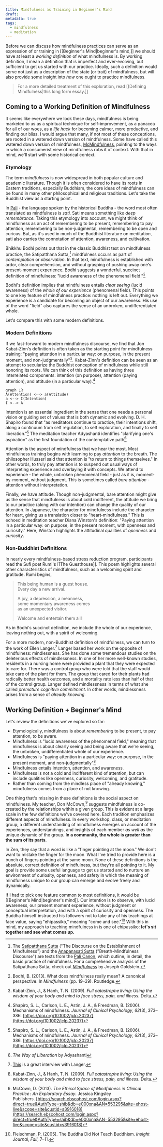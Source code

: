 ```yaml
---
title: Mindfulness as Training in Beginner's Mind
draft: 
metadata: true
tags:
  - mindfulness
  - meditation
---
```

Before we can discuss how mindfulness practices can serve as an expression of or training in [[Beginner's Mind|beginner's mind,]] we should have at least a *working definition* of what mindfulness is. By working definition, I mean a definition that is imperfect and ever-evolving, but sufficient to get us started with our practice. Ideally, such a definition would serve not just as a description of the state (or trait) of mindfulness, but will also provide some insight into *how* one ought to practice mindfulness.

> For a more detailed treatment of this exploration, read [[Defining Mindfulness|this long form essay.]]

## Coming to a Working Definition of Mindfulness
It seems like everywhere we look these days, mindfulness is being marketed to us as a spiritual technique for self-improvement, as a panacea for all of our woes, as a *life hack* for becoming calmer, more productive, and finding our bliss. I would argue that many, if not most of these conceptions, are rooted in a watered down version of mindfulness. Some have called this watered down version of mindfulness, [McMindfulness](https://www.mountaincloud.org/beyond-mcmindfulness-by-david-loy-part-1/?gad_source=1&gbraid=0AAAAAoxNAY8kYCBG-0YRgWwypNyUH0mB6&gclid=Cj0KCQjwlvW2BhDyARIsADnIe-IksiFU-iB94HNz7Ezi9aQVz0cS-yDQUlhDtV4Xw5f7yBbTakHzOZkaAsQoEALw_wcB), pointing to the ways in which a consumerist view of mindfulness robs it of context. With that in mind, we'll start with some historical context. 

### Etymology
The term *mindfulness* is now widespread in both popular culture and academic literature. Though it is often considered to have its roots in Eastern traditions, especially Buddhism, the core ideas of mindfulness can be found in many other philosophical and religious traditions. Let's take the Buddhist view as a starting point. 

In [Pali](https://en.wikipedia.org/wiki/Pali) - the language spoken by the historical Buddha - the word most often translated as mindfulness is *sati.* Sati means something like *deep remembrance.* Taking this etymology into account, we might think of mindfulness as an act of remembering to be present, remembering to pay attention, remembering to be non-judgmental, remembering to be open and curious. But, as it's used in much of the Buddhist literature on meditation, sati also carries the connotation of attention, awareness, and cultivation.  

Bhikkhu Bodhi points out that in the classic Buddhist text on mindfulness practice, the Satipatthana Sutta,[^1] mindfulness occurs as part of *contemplation* or *observation*. In that text, mindfulness is established with ardor, clear comprehension, and without grasping of pushing away one's present-moment experience. Bodhi suggests a wonderful, succinct definition of mindfulness: "lucid awareness of the phenomenal field."[^2] 

Bodhi's definition implies that mindfulness entails *clear seeing* (lucid awareness) of the *whole of our experience* (phenomenal field). This points to one key feature of mindfulness practice: nothing is left out. Everything we experience is a candidate for becoming an object of our awareness. His use of the word "field" also captures the sense of an unbroken, undifferentiated whole. 

Let's compare this with some modern definitions. 

### Modern Definitions
If we fast-forward to modern mindfulness discourse, we find that Jon Kabat-Zinn's definition is often taken as the starting point for mindfulness training: "paying attention in a particular way: on purpose, in the present moment, and non-judgmentally"[^zinn1]. Kabat-Zinn's definition can be seen as an attempt to secularize the Buddhist conception of mindfulness while still honoring its roots. We can think of this definition as having three interrelated components: intention (on purpose), attention (paying attention), and attitude (in a particular way).[^shapiro] 

```mermaid
graph LR
A(Attention) <--> a(Attitude)
a <--> I(Intention)
I <--> A
```

Intention is an essential ingredient in the sense that one needs a personal vision or guiding set of values that is both dynamic and evolving. D. H. Shapiro found that "as meditators continue to practice, their intentions shift, along a continuum from self regulation, to self exploration, and finally to self liberation."[^shapiro] The meditation teacher Adyashanti identifies "clarifying one's aspiration" as the first foundation of the contemplative path[^adya] 

Attention is the aspect of mindfulness that we hear the most. Most mindfulness training begins with learning to pay *attention* to the breath. The philosopher Husserl said that attention is "to return to things themselves." In other words, to truly pay attention is to suspend out usual ways of interpreting experience and overlaying it with concepts. We attend to experience - the whole, unbroken phenomenal field - just as it is, moment-by-moment, without judgment. This is sometimes called *bare attention* - attention without interpretation.

Finally, we have attitude. Though non-judgmental, bare attention might give us the sense that mindfulness is about cold indifferent, the attitude we bring to our practice (along with our intention) can change the quality of our attention. In Japanese, the character for mindfulness include the character for heart, giving us a translation closer to "heart-mindfulness." This is echoed in meditation teacher Diana Winston's definition: "Paying attention in a particular way: on purpose, in the present moment, with openness and curiosity." Here, Winston highlights the attitudinal qualities of *openness* and *curiosity*. 

### Non-Buddhist Definitions
In nearly every mindfulness-based stress reduction program, participants read the Sufi poet Rumi's [[The Guesthouse]]. This poem highlights several other characteristics of mindfulness, such as a welcoming spirit and gratitude. Rumi begins, 

> This being human is a guest house.  
> Every day a new arrival.  
>
> A joy, a depression, a meanness,   
> some momentary awareness comes   
> as an unexpected visitor.  
> 
> Welcome and entertain them all! 

As in Bodhi's succinct definition, we include the whole of our experience, leaving nothing out, with a spirit of welcoming. 

For a more modern, non-Buddhist definition of mindfulness, we can turn to the work of Ellen Langer.[^langer-roll] Langer based her work on the opposite of mindfulness: mindlessness. She has done some tremendous studies on the deleterious effects of mindlessness. In one of her more well-known studies, residents in a nursing home were provided a plant that they were expected to care for. There was a control group who were told that the staff would take care of the plant for them. The group that cared for their plants had radically better health outcomes, and a mortality rate less than half of that of the control group. Langer defined mindlessness in terms of what she called *premature cognitive commitment*. In other words, mindlessness arises from a sense of *already knowing.* 

## Working Definition + Beginner's Mind
Let's review the definitions we've explored so far: 

- Etymologically, mindfulness is about *remembering* to be present, to pay attention, to be aware. 
- Mindfulness is "lucid awareness of the phenomenal field," meaning that mindfulness is about clearly seeing and being aware that we're seeing, the unbroken, undifferentiated whole of our experience.
- Mindfulness is "paying attention in a particular way: on purpose, in the present moment, and non-judgmentally"[^zinn1]
- Mindfulness entails intention, attention, and awareness. 
- Mindfulness is not a cold and indifferent kind of attention, but can include qualities like openness, curiosity, welcoming, and gratitude. 
- Rather than coming from the mindless place of "already knowing," mindfulness comes from a place of not knowing. 

One thing that's missing in these definitions is the social aspect on mindfulness. My teacher, Don McCown,[^don1] suggests mindfulness is co-created by the relationships within a given group. This is evident at a large scale in the few definitions we've covered here. Each tradition emphasizes different aspects of mindfulness. In every workshop, class, or meditation group, a different understanding of mindfulness emerges on account of the experiences, understandings, and insights of each member *as well as* the unique dynamic of the group. **In a community, the whole is greater than the sum of its parts.** 

In Zen, they say that a word is like a "finger pointing at the moon." We don't want to mistake the finger for the moon. What I've tried to provide here is a bunch of fingers pointing at the same moon. None of these definitions is the absolute, correct definition of mindfulness, but they're all pointing to it. My goal is provide some useful language to get us started and to nurture an environment of curiosity, openness, and safety in which the meaning of mindfulness unique to our group can emerge and evolve freely and dynamically. 

If I had to pick one feature common to most definitions, it would be [[Beginner's Mind|beginner's mind]]. Our intention is to observe, with lucid awareness, our present moment experience, without judgment or conceptual interpretation, and with a spirit of curiosity and openness. The Buddha himself instructed his followers not to take any of his teachings at face value, saying "ehipassiko," meaning "come and see."[^ehipassiko] With this in mind, my approach to teaching mindfulness in is one of ehipassiko: **let's sit together and see what comes up.** 



[^1]: The [Satipatthana Sutta](https://www.accesstoinsight.org/tipitaka/mn/mn.010.nysa.html) ("The Discourse on the Establishment of Mindfulness") and the [Anapanasati Sutta](https://www.accesstoinsight.org/tipitaka/mn/mn.118.than.html) ("Breath-Mindfulness Discourse") are texts from the [Pali Canon](https://www.accesstoinsight.org/tipitaka/), which outline, in detail, the basic practice of mindfulness. For a comprehensive analysis of the Satipatthana Sutta, check out *[Mindfulness](https://a.co/d/5OKtO2z)* by Joseph Goldstein. 

[^2]: Bodhi, B. (2013). What does mindfulness really mean? A canonical perspective. In _Mindfulness_ (pp. 19–39). Routledge.

[^zinn1]: Kabat-Zinn, J., & Hanh, T. N. (2009). _Full catastrophe living: Using the wisdom of your body and mind to face stress, pain, and illness_. Delta.

[^shapiro]: Shapiro, S. L., Carlson, L. E., Astin, J. A., & Freedman, B. (2006). Mechanisms of mindfulness. _Journal of Clinical Psychology_, _62_(3), 373–386. [https://doi.org/10.1002/jclp.20237](https://doi.org/10.1002/jclp.20237)

[^adya]: *The Way of Liberation* by Adyashanti

[^langer-roll]: [This](https://www.youtube.com/watch?v=upTm2kTYxNQ) is a great interview with Langer. 

[^don1]: McCown, D. (2013). _The Ethical Space of Mindfulness in Clinical Practice : An Exploratory Essay_. Jessica Kingsley Publishers. [https://search.ebscohost.com/login.aspx?direct=true&AuthType=shib&db=e000xna&AN=553295&site=ehost-live&scope=site&custid=s3916018](https://search.ebscohost.com/login.aspx?direct=true&AuthType=shib&db=e000xna&AN=553295&site=ehost-live&scope=site&custid=s3916018)

[^ehipassiko]: Fleischman, P. (2005). The Buddha Did Not Teach Buddhism. _Insight Journal_, _Fall_, 7–11.